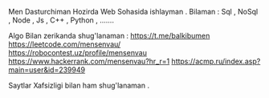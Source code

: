 Men Dasturchiman Hozirda Web Sohasida ishlayman . 
Bilaman : Sql , NoSql , Node , Js , C++ , Python , .......

Algo Bilan zerikanda shug'lanaman : 
https://t.me/balkibumen 
https://leetcode.com/mensenvau/  
https://robocontest.uz/profile/mensenvau 
https://www.hackerrank.com/mensenvau?hr_r=1 
https://acmp.ru/index.asp?main=user&id=239949  


Saytlar Xafsizligi bilan ham shug'lanaman .  

